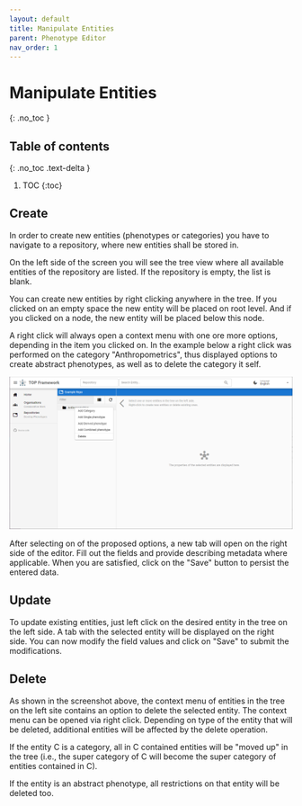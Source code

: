 ```yaml
---
layout: default
title: Manipulate Entities
parent: Phenotype Editor
nav_order: 1
---
```


# Manipulate Entities
{: .no_toc }

## Table of contents
{: .no_toc .text-delta }

1. TOC
{:toc}

## Create
In order to create new entities (phenotypes or categories) you have to navigate to a repository, where new entities shall be stored in.

On the left side of the screen you will see the tree view where all available entities of the repository are listed. If the repository is empty, the list is blank.

You can create new entities by right clicking anywhere in the tree. If you clicked on an empty space the new entity will be placed on root level. And if you clicked on a node, the new entity will be placed below this node.

A right click will always open a context menu with one ore more options, depending in the item you clicked on. In the example below a right click was performed on the category "Anthropometrics", thus displayed options to create abstract phenotypes, as well as to delete the category it self.

![Creating an entity](../assets/images/phenotype-editor-create.png)

After selecting on of the proposed options, a new tab will open on the right side of the editor. Fill out the fields and provide describing metadata where applicable. When you are satisfied, click on the "Save" button to persist the entered data.

## Update
To update existing entities, just left click on the desired entity in the tree on the left side. A tab with the selected entity will be displayed on the right side. You can now modify the field values and click on "Save" to submit the modifications.

## Delete
As shown in the screenshot above, the context menu of entities in the tree on the left site contains an option to delete the selected entity. The context menu can be opened via right click. Depending on type of the entity that will be deleted, additional entities will be affected by the delete operation.

If the entity C is a category, all in C contained entities will be "moved up" in the tree (i.e., the super category of C will become the super category of entities contained in C).

If the entity is an abstract phenotype, all restrictions on that entity will be deleted too.

